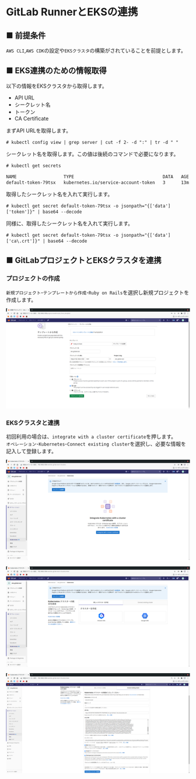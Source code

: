 # GitLab RunnerとEKSの連携
## ■ 前提条件
`AWS CLI`,`AWS CDK`の設定や`EKSクラスタ`の構築がされていることを前提とします。
## ■ EKS連携のための情報取得
以下の情報をEKSクラスタから取得します。
- API URL
- シークレット名
- トークン
- CA Certificate

まずAPI URLを取得します。
```
# kubectl config view | grep server | cut -f 2- -d ":" | tr -d " "
```
シークレット名を取得します。この値は後続のコマンドで必要になります。
```
# kubectl get secrets
```
```
NAME                  TYPE                                  DATA   AGE
default-token-79tsx   kubernetes.io/service-account-token   3      13m
```
取得したシークレット名を入れて実行します。
```
# kubectl get secret default-token-79tsx -o jsonpath="{['data']['token']}" | base64 --decode
```
同様に、取得したシークレット名を入れて実行します。
```
# kubectl get secret default-token-79tsx -o jsonpath="{['data']['ca\.crt']}" | base64 --decode
```
## ■ GitLabプロジェクトとEKSクラスタを連携
### プロジェクトの作成
`新規プロジェクト`-`テンプレートから作成`-`Ruby on Rails`を選択し新規プロジェクトを作成します。  
  
![Image01](./images/01.png)
  
### EKSクラスタと連携
初回利用の場合は、`integrate with a cluster certificate`を押します。  
`オペレーション`-`Kubernetes`-`Connect existing cluster`を選択し、必要な情報を記入して登録します。
  
![Image02](./images/02.png)
  
    
![Image03](./images/03.png)
  
    
![Image04](./images/04.png)
  
